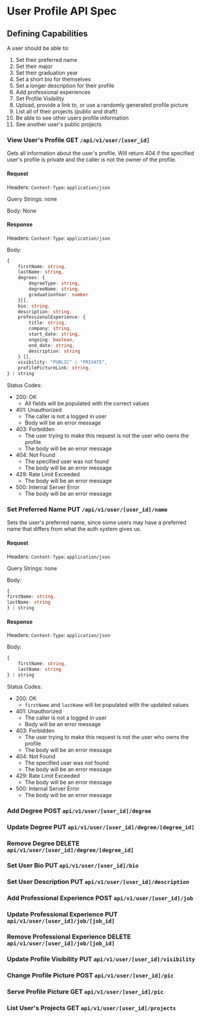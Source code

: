 # User Profile API Spec

## Defining Capabilities

A user should be able to:

1. Set their preferred name
1. Set their major
1. Set their graduation year
1. Set a short bio for themselves
1. Set a longer description for their profile
1. Add professional experiences
1. Set Profile Visibility
1. Upload, provide a link to, or use a randomly generated profile picture
1. List all of their projects (public and draft)
1. Be able to see other users profile information
1. See another user's public projects

### View User's Profile GET `/api/v1/user/[user_id]`

Gets all information about the user's profile. Will return 404 if the specified user's profile is private and the caller is not the owner of the profile.

#### Request

Headers: `Content-Type`: `application/json`

Query Strings: none

Body: None

#### Response

Headers: `Content-Type`: `application/json`

Body:

```typescript
{
    firstName: string,
    lastName: string,
    degrees: {
        degreeType: string,
        degreeName: string,
        graduationYear: number
    }[],
    bio: string,
    description: string,
    professionalExperience: {
        title: string,
        company: string,
        start_date: string,
        ongoing: boolean,
        end_date: string,
        description: string
    } [],
    visibility: "PUBLIC" | "PRIVATE",
    profilePictureLink: string,
} | string
```

Status Codes:

- 200: OK
  - All fields will be populated with the correct values
- 401: Unauthorized
  - The caller is not a logged in user
  - Body will be an error message
- 403: Forbidden
  - The user trying to make this request is not the user who owns the profile
  - The body will be an error message
- 404: Not Found
  - The specified user was not found
  - The body will be an error message
- 429: Rate Limit Exceeded
  - The body will be an error message
- 500: Internal Server Error
  - The body will be an error message

### Set Preferred Name PUT `/api/v1/user/[user_id]/name`

Sets the user's preferred name, since some users may
have a preferred name that differs from what the auth
system gives us.

#### Request

Headers: `Content-Type`: `application/json`

Query Strings: none

Body:

```typescript
{
firstName: string,
lastName: string
} | string
```

#### Response

Headers: `Content-Type`: `application/json`

Body:

```typescript
{
    firstName: string,
    lastName: string
} | string
```

Status Codes:

- 200: OK
  - `firstName` and `lastName` will be populated with the updated values
- 401: Unauthorized
  - The caller is not a logged in user
  - Body will be an error message
- 403: Forbidden
  - The user trying to make this request is not the user who owns the profile
  - The body will be an error message
- 404: Not Found
  - The specified user was not found
  - The body will be an error message
- 429: Rate Limit Exceeded
  - The body will be an error message
- 500: Internal Server Error
  - The body will be an error message

### Add Degree POST `api/v1/user/[user_id]/degree`

### Update Degree PUT `api/v1/user/[user_id]/degree/[degree_id]`

### Remove Degree DELETE `api/v1/user/[user_id]/degree/[degree_id]`

### Set User Bio PUT `api/v1/user/[user_id]/bio`

### Set User Description PUT `api/v1/user/[user_id]/description`

### Add Professional Experience POST `api/v1/user/[user_id]/job`

### Update Professional Experience PUT `api/v1/user/[user_id]/job/[job_id]`

### Remove Professional Experience DELETE `api/v1/user/[user_id]/job/[job_id]`

### Update Profile Visibility PUT `api/v1/user/[user_id]/visibility`

### Change Profile Picture POST `api/v1/user/[user_id]/pic`

### Serve Profile Picture GET `api/v1/user/[user_id]/pic`

### List User's Projects GET `api/v1/user/[user_id]/projects`
